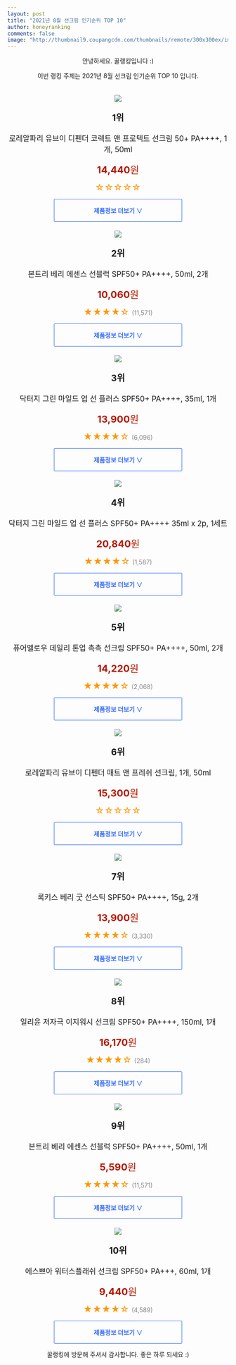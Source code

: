 ```yaml
--- 
layout: post 
title: "2021년 8월 선크림 인기순위 TOP 10" 
author: honeyranking 
comments: false 
image: "http://thumbnail9.coupangcdn.com/thumbnails/remote/300x300ex/image/rs_quotation_api/6xzynzwb/0de59cf48f594bd585b43543552b42b9.jpg" 
--- 
```

<p style="text-align: center;">안녕하세요. 꿀랭킹입니다 :)</p> <p style="text-align: center;">이번 랭킹 주제는 2021년 8월 선크림 인기순위 TOP 10 입니다.</p><center><img src="http://thumbnail9.coupangcdn.com/thumbnails/remote/300x300ex/image/rs_quotation_api/6xzynzwb/0de59cf48f594bd585b43543552b42b9.jpg" style="margin-top:20px" /></center> <p style="text-align: center; font-size: 20px"><b>1위</b></p> <p style="text-align: center; font-size: 17px">로레알파리 유브이 디펜더 코렉트 앤 프로텍트 선크림 50+ PA++++, 1개, 50ml</p> <p style="text-align: center;"><span style="color: #b61800; font-size: 22px;"><b>14,440</b>원</span></p> <p style="text-align: center;"><span style="color: #ff9600; font-size: 20px;">☆☆☆☆☆ </span><span style="color: #878787;"></span></p> <center><a href="https://coupa.ng/b4JI4g"> <div style="font-size: 14px; display: inline-block; padding: 15px 90px; color: #346aff; border-radius: 2px; border: 1px solid #346aff; cursor: pointer;"><b>제품정보 더보기 &or;</b></div> </a></center><center><img src="http://thumbnail6.coupangcdn.com/thumbnails/remote/300x300ex/image/retail/images/532402460541110-69117b46-bde5-4b90-b133-8c1609b65197.jpg" style="margin-top:20px" /></center> <p style="text-align: center; font-size: 20px"><b>2위</b></p> <p style="text-align: center; font-size: 17px">본트리 베리 에센스 선블럭 SPF50+ PA++++, 50ml, 2개</p> <p style="text-align: center;"><span style="color: #b61800; font-size: 22px;"><b>10,060</b>원</span></p> <p style="text-align: center;"><span style="color: #ff9600; font-size: 20px;">★★★★☆ </span><span style="color: #878787;">(11,571)</span></p> <center><a href="https://coupa.ng/b4JI4l"> <div style="font-size: 14px; display: inline-block; padding: 15px 90px; color: #346aff; border-radius: 2px; border: 1px solid #346aff; cursor: pointer;"><b>제품정보 더보기 &or;</b></div> </a></center><center><img src="http://thumbnail10.coupangcdn.com/thumbnails/remote/300x300ex/image/retail/images/169145867216633-c8a316af-ec02-4b11-baab-65ab4f101be9.jpg" style="margin-top:20px" /></center> <p style="text-align: center; font-size: 20px"><b>3위</b></p> <p style="text-align: center; font-size: 17px">닥터지 그린 마일드 업 선 플러스 SPF50+ PA++++, 35ml, 1개</p> <p style="text-align: center;"><span style="color: #b61800; font-size: 22px;"><b>13,900</b>원</span></p> <p style="text-align: center;"><span style="color: #ff9600; font-size: 20px;">★★★★☆ </span><span style="color: #878787;">(6,096)</span></p> <center><a href="https://coupa.ng/b4JI4p"> <div style="font-size: 14px; display: inline-block; padding: 15px 90px; color: #346aff; border-radius: 2px; border: 1px solid #346aff; cursor: pointer;"><b>제품정보 더보기 &or;</b></div> </a></center><center><img src="http://thumbnail6.coupangcdn.com/thumbnails/remote/300x300ex/image/retail/images/58319737281000-2582981e-120b-4b67-8808-1d1400acca1c.jpg" style="margin-top:20px" /></center> <p style="text-align: center; font-size: 20px"><b>4위</b></p> <p style="text-align: center; font-size: 17px">닥터지 그린 마일드 업 선 플러스 SPF50+ PA++++ 35ml x 2p, 1세트</p> <p style="text-align: center;"><span style="color: #b61800; font-size: 22px;"><b>20,840</b>원</span></p> <p style="text-align: center;"><span style="color: #ff9600; font-size: 20px;">★★★★☆ </span><span style="color: #878787;">(1,587)</span></p> <center><a href="https://coupa.ng/b4JI4s"> <div style="font-size: 14px; display: inline-block; padding: 15px 90px; color: #346aff; border-radius: 2px; border: 1px solid #346aff; cursor: pointer;"><b>제품정보 더보기 &or;</b></div> </a></center><center><img src="http://thumbnail9.coupangcdn.com/thumbnails/remote/300x300ex/image/retail/images/2019/10/21/15/5/10d44295-8e1a-49cd-8cd1-e7fd5253b809.jpg" style="margin-top:20px" /></center> <p style="text-align: center; font-size: 20px"><b>5위</b></p> <p style="text-align: center; font-size: 17px">퓨어멜로우 데일리 톤업 촉촉 선크림 SPF50+ PA++++, 50ml, 2개</p> <p style="text-align: center;"><span style="color: #b61800; font-size: 22px;"><b>14,220</b>원</span></p> <p style="text-align: center;"><span style="color: #ff9600; font-size: 20px;">★★★★☆ </span><span style="color: #878787;">(2,068)</span></p> <center><a href="https://coupa.ng/b4JI4w"> <div style="font-size: 14px; display: inline-block; padding: 15px 90px; color: #346aff; border-radius: 2px; border: 1px solid #346aff; cursor: pointer;"><b>제품정보 더보기 &or;</b></div> </a></center><center><img src="http://thumbnail8.coupangcdn.com/thumbnails/remote/300x300ex/image/retail/images/2021/07/23/10/4/91bab529-5353-4c88-897a-9bd42265245f.jpg" style="margin-top:20px" /></center> <p style="text-align: center; font-size: 20px"><b>6위</b></p> <p style="text-align: center; font-size: 17px">로레알파리 유브이 디펜더 매트 앤 프레쉬 선크림, 1개, 50ml</p> <p style="text-align: center;"><span style="color: #b61800; font-size: 22px;"><b>15,300</b>원</span></p> <p style="text-align: center;"><span style="color: #ff9600; font-size: 20px;">☆☆☆☆☆ </span><span style="color: #878787;"></span></p> <center><a href="https://coupa.ng/b4JI4B"> <div style="font-size: 14px; display: inline-block; padding: 15px 90px; color: #346aff; border-radius: 2px; border: 1px solid #346aff; cursor: pointer;"><b>제품정보 더보기 &or;</b></div> </a></center><center><img src="http://thumbnail7.coupangcdn.com/thumbnails/remote/300x300ex/image/retail/images/358143221109470-ccf23658-54c8-4d06-a7c7-5a5035a67268.jpg" style="margin-top:20px" /></center> <p style="text-align: center; font-size: 20px"><b>7위</b></p> <p style="text-align: center; font-size: 17px">록키스 베리 굿 선스틱 SPF50+ PA++++, 15g, 2개</p> <p style="text-align: center;"><span style="color: #b61800; font-size: 22px;"><b>13,900</b>원</span></p> <p style="text-align: center;"><span style="color: #ff9600; font-size: 20px;">★★★★☆ </span><span style="color: #878787;">(3,330)</span></p> <center><a href="https://coupa.ng/b4JI4E"> <div style="font-size: 14px; display: inline-block; padding: 15px 90px; color: #346aff; border-radius: 2px; border: 1px solid #346aff; cursor: pointer;"><b>제품정보 더보기 &or;</b></div> </a></center><center><img src="http://thumbnail6.coupangcdn.com/thumbnails/remote/300x300ex/image/retail/images/61477763345910-e57ce982-175c-4cb2-b76c-aab739be00df.jpg" style="margin-top:20px" /></center> <p style="text-align: center; font-size: 20px"><b>8위</b></p> <p style="text-align: center; font-size: 17px">일리윤 저자극 이지워시 선크림 SPF50+ PA++++, 150ml, 1개</p> <p style="text-align: center;"><span style="color: #b61800; font-size: 22px;"><b>16,170</b>원</span></p> <p style="text-align: center;"><span style="color: #ff9600; font-size: 20px;">★★★★☆ </span><span style="color: #878787;">(284)</span></p> <center><a href="https://coupa.ng/b4JI4J"> <div style="font-size: 14px; display: inline-block; padding: 15px 90px; color: #346aff; border-radius: 2px; border: 1px solid #346aff; cursor: pointer;"><b>제품정보 더보기 &or;</b></div> </a></center><center><img src="http://thumbnail10.coupangcdn.com/thumbnails/remote/300x300ex/image/retail/images/19332640760050-bdd084e4-66a1-44ec-9d65-daa7ae761a9e.jpg" style="margin-top:20px" /></center> <p style="text-align: center; font-size: 20px"><b>9위</b></p> <p style="text-align: center; font-size: 17px">본트리 베리 에센스 선블럭 SPF50+ PA++++, 50ml, 1개</p> <p style="text-align: center;"><span style="color: #b61800; font-size: 22px;"><b>5,590</b>원</span></p> <p style="text-align: center;"><span style="color: #ff9600; font-size: 20px;">★★★★☆ </span><span style="color: #878787;">(11,571)</span></p> <center><a href="https://coupa.ng/b4JI4R"> <div style="font-size: 14px; display: inline-block; padding: 15px 90px; color: #346aff; border-radius: 2px; border: 1px solid #346aff; cursor: pointer;"><b>제품정보 더보기 &or;</b></div> </a></center><center><img src="http://thumbnail8.coupangcdn.com/thumbnails/remote/300x300ex/image/retail/images/2019/11/22/17/2/d1648519-2bdd-446b-a1b6-2858564f088e.jpg" style="margin-top:20px" /></center> <p style="text-align: center; font-size: 20px"><b>10위</b></p> <p style="text-align: center; font-size: 17px">에스쁘아 워터스플래쉬 선크림 SPF50+ PA+++, 60ml, 1개</p> <p style="text-align: center;"><span style="color: #b61800; font-size: 22px;"><b>9,440</b>원</span></p> <p style="text-align: center;"><span style="color: #ff9600; font-size: 20px;">★★★★☆ </span><span style="color: #878787;">(4,589)</span></p> <center><a href="https://coupa.ng/b4JI4W"> <div style="font-size: 14px; display: inline-block; padding: 15px 90px; color: #346aff; border-radius: 2px; border: 1px solid #346aff; cursor: pointer;"><b>제품정보 더보기 &or;</b></div> </a></center> <p style="text-align: center;">꿀랭킹에 방문해 주셔서 감사합니다. 좋은 하루 되세요 :)</p>
